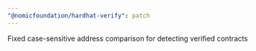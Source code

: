 ```yaml
---
"@nomicfoundation/hardhat-verify": patch
---
```


Fixed case-sensitive address comparison for detecting verified contracts
